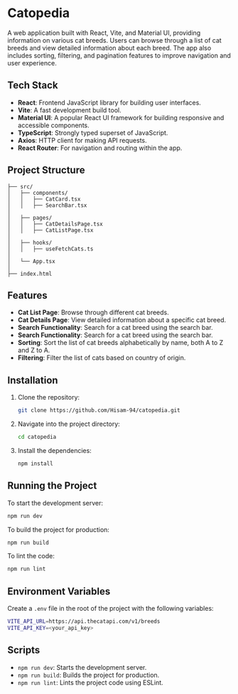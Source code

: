 # Catopedia

A web application built with React, Vite, and Material UI, providing information on various cat breeds. Users can browse through a list of cat breeds and view detailed information about each breed. The app also includes sorting, filtering, and pagination features to improve navigation and user experience.

## Tech Stack

- **React**: Frontend JavaScript library for building user interfaces.
- **Vite**: A fast development build tool.
- **Material UI**: A popular React UI framework for building responsive and accessible components.
- **TypeScript**: Strongly typed superset of JavaScript.
- **Axios**: HTTP client for making API requests.
- **React Router**: For navigation and routing within the app.

## Project Structure

```
├── src/
│   ├── components/
│   │   ├── CatCard.tsx
│   │   ├── SearchBar.tsx
│
│   ├── pages/
│   │   ├── CatDetailsPage.tsx
│   │   ├── CatListPage.tsx
│
│   ├── hooks/
│   │   ├── useFetchCats.ts
│
│   └── App.tsx
│
├── index.html

```

## Features

- **Cat List Page**: Browse through different cat breeds.
- **Cat Details Page**: View detailed information about a specific cat breed.
- **Search Functionality**: Search for a cat breed using the search bar.
- **Search Functionality**: Search for a cat breed using the search bar.
- **Sorting**: Sort the list of cat breeds alphabetically by name, both A to Z and Z to A.
- **Filtering**: Filter the list of cats based on country of origin.

## Installation

1. Clone the repository:

   ```bash
   git clone https://github.com/Hisam-94/catopedia.git
   ```

2. Navigate into the project directory:

   ```bash
   cd catopedia
   ```

3. Install the dependencies:

   ```bash
   npm install
   ```

## Running the Project

To start the development server:

```bash
npm run dev
```

To build the project for production:

```bash
npm run build
```

To lint the code:

```bash
npm run lint
```

## Environment Variables

Create a `.env` file in the root of the project with the following variables:

```bash
VITE_API_URL=https://api.thecatapi.com/v1/breeds
VITE_API_KEY=<your_api_key>
```

## Scripts

- `npm run dev`: Starts the development server.
- `npm run build`: Builds the project for production.
- `npm run lint`: Lints the project code using ESLint.
